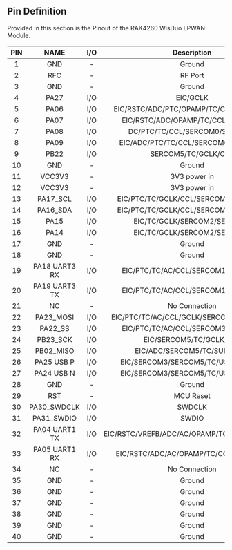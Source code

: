 ## Pin Definition

Provided in this section is the Pinout of the RAK4260 WisDuo LPWAN Module.

<rk-img
  src="/assets/images/datasheet/rak4260/rak4260-board-pinout.jpg"
  width="75%"
  figure-number="1"
  caption="RAK4260 Board Pinout"
/>

|  PIN  |     NAME      |  I/O  |                Description                 |
| :---: | :-----------: | :---: | :----------------------------------------: |
|   1   |      GND      |   -   |                   Ground                   |
|   2   |      RFC      |   -   |                  RF Port                   |
|   3   |      GND      |   -   |                   Ground                   |
|   4   |     PA27      |  I/O  |                  EIC/GCLK                  |
|   5   |     PA06      |  I/O  |   EIC/RSTC/ADC/PTC/OPAMP/TC/CCL/SERCOM0    |
|   6   |     PA07      |  I/O  |     EIC/RSTC/ADC/OPAMP/TC/CCL/SERCOM0      |
|   7   |     PA08      |  I/O  |       DC/PTC/TC/CCL/SERCOM0/SERCOM2        |
|   8   |     PA09      |  I/O  |     EIC/ADC/PTC/TC/CCL/SERCOM0/SERCOM2     |
|   9   |     PB22      |  I/O  |            SERCOM5/TC/GCLK/CCL             |
|  10   |      GND      |   -   |                   Ground                   |
|  11   |    VCC3V3     |   -   |                3V3 power in                |
|  12   |    VCC3V3     |   -   |                3V3 power in                |
|  13   |   PA17_SCL    |  I/O  |    EIC/PTC/TC/GCLK/CCL/SERCOM1/SERCOM3     |
|  14   |   PA16_SDA    |  I/O  |    EIC/PTC/TC/GCLK/CCL/SERCOM1/SERCOM3     |
|  15   |     PA15      |  I/O  |        EIC/TC/GCLK/SERCOM2/SERCOM4         |
|  16   |     PA14      |  I/O  |        EIC/TC/GCLK/SERCOM2/SERCOM4         |
|  17   |      GND      |   -   |                   Ground                   |
|  18   |      GND      |   -   |                   Ground                   |
|  19   | PA18 UART3 RX |  I/O  |     EIC/PTC/TC/AC/CCL/SERCOM1/SERCOM3      |
|  20   | PA19 UART3 TX |  I/O  |     EIC/PTC/TC/AC/CCL/SERCOM1/SERCOM3      |
|  21   |      NC       |   -   |               No Connection                |
|  22   |   PA23_MOSI   |  I/O  |   EIC/PTC/TC/AC/CCL/GCLK/SERCOM3/SERCOM5   |
|  23   |    PA22_SS    |  I/O  |     EIC/PTC/TC/AC/CCL/SERCOM3/SERCOM5      |
|  24   |   PB23_SCK    |  I/O  |          EIC/SERCOM5/TC/GCLK/CCL           |
|  25   |   PB02_MISO   |  I/O  |        EIC/ADC/SERCOM5/TC/SUPC/CCL         |
|  26   |  PA25 USB P   |  I/O  |     EIC/SERCOM3/SERCOM5/TC/USB_DM/CCL      |
|  27   |  PA24 USB N   |  I/O  |     EIC/SERCOM3/SERCOM5/TC/USB_DM/CCL      |
|  28   |      GND      |   -   |                   Ground                   |
|  29   |      RST      |   -   |                 MCU Reset                  |
|  30   |  PA30_SWDCLK  |  I/O  |                   SWDCLK                   |
|  31   |  PA31_SWDIO   |  I/O  |                   SWDIO                    |
|  32   | PA04 UART1 TX |  I/O  | EIC/RSTC/VREFB/ADC/AC/OPAMP/TC/CCL/SERCOM0 |
|  33   | PA05 UART1 RX |  I/O  |    EIC/RSTC/ADC/AC/OPAMP/TC/CCL/SERCOM0    |
|  34   |      NC       |   -   |               No Connection                |
|  35   |      GND      |   -   |                   Ground                   |
|  36   |      GND      |   -   |                   Ground                   |
|  37   |      GND      |   -   |                   Ground                   |
|  38   |      GND      |   -   |                   Ground                   |
|  39   |      GND      |   -   |                   Ground                   |
|  40   |      GND      |   -   |                   Ground                   |
